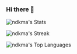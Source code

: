 ### Hi there 👋

<!--
**ndkma/ndkma** is a ✨ _special_ ✨ repository because its `README.md` (this file) appears on your GitHub profile.

Here are some ideas to get you started:

- 🔭 I’m currently working on ...
- 🌱 I’m currently learning ...
- 👯 I’m looking to collaborate on ...
- 🤔 I’m looking for help with ...
- 💬 Ask me about ...
- 📫 How to reach me: ...
- 😄 Pronouns: ...
- ⚡ Fun fact: ...
-->

![ndkma's Stats](https://github-readme-stats.vercel.app/api?username=ndkma&theme=dark&show_icons=true&hide_border=true&count_private=true)

![ndkma's Streak](https://github-readme-streak-stats.herokuapp.com/?user=ndkma&theme=dark&hide_border=true)

![ndkma's Top Languages](https://github-readme-stats.vercel.app/api/top-langs/?username=ndkma&theme=dark&show_icons=true&hide_border=true&layout=compact)

